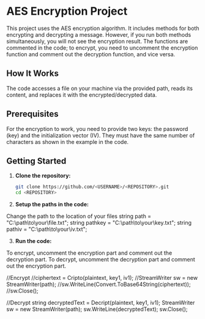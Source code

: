 # AES Encryption Project

This project uses the AES encryption algorithm. It includes methods for both encrypting and decrypting a message. However, if you run both methods simultaneously, you will not see the encryption result. The functions are commented in the code; to encrypt, you need to uncomment the encryption function and comment out the decryption function, and vice versa.

## How It Works

The code accesses a file on your machine via the provided path, reads its content, and replaces it with the encrypted/decrypted data.

## Prerequisites

For the encryption to work, you need to provide two keys: the password (key) and the initialization vector (IV). They must have the same number of characters as shown in the example in the code.

## Getting Started

1. **Clone the repository:**

   ```bash
   git clone https://github.com/<USERNAME>/<REPOSITORY>.git
   cd <REPOSITORY>

2. **Setup the paths in the code:**

Change the path to the location of your files
string path = "C:\\path\\to\\your\\file.txt";
string pathkey = "C:\\path\\to\\your\\key.txt";
string pathiv = "C:\\path\\to\\your\\iv.txt";

3. **Run the code:**

To encrypt, uncomment the encryption part and comment out the decryption part.
To decrypt, uncomment the decryption part and comment out the encryption part.

//Encrypt
//ciphertext = Cripto(plaintext, key1, iv1);
//StreamWriter sw = new StreamWriter(path);
//sw.WriteLine(Convert.ToBase64String(ciphertext));
//sw.Close();

//Decrypt
string decryptedText = Decript(plaintext, key1, iv1);
StreamWriter sw = new StreamWriter(path);
sw.WriteLine(decryptedText);
sw.Close();